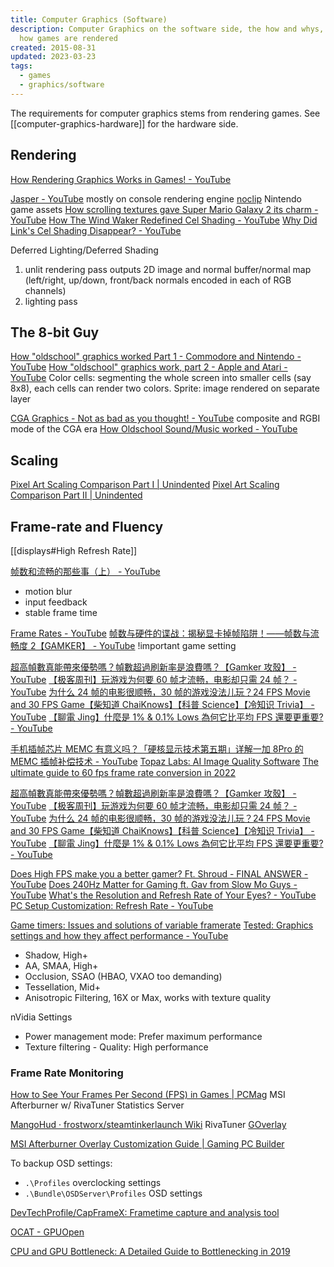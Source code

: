 ```yaml
---
title: Computer Graphics (Software)
description: Computer Graphics on the software side, the how and whys, also on
  how games are rendered
created: 2015-08-31
updated: 2023-03-23
tags:
  - games
  - graphics/software
---
```


The requirements for computer graphics stems from rendering games.
See [[computer-graphics-hardware]] for the hardware side.

## Rendering

[How Rendering Graphics Works in Games! - YouTube](https://www.youtube.com/watch?v=cvcAjgMUPUA)

[Jasper - YouTube](https://www.youtube.com/@JasperRLZ) mostly on console rendering engine
[noclip](https://noclip.website/#) Nintendo game assets
[How scrolling textures gave Super Mario Galaxy 2 its charm - YouTube](https://www.youtube.com/watch?v=8rCRsOLiO7k)
[How The Wind Waker Redefined Cel Shading - YouTube](https://www.youtube.com/watch?v=mnxs6CR6Zrk)
[Why Did Link's Cel Shading Disappear? - YouTube](https://www.youtube.com/watch?v=By7qcgaqGI4)

Deferred Lighting/Deferred Shading

1. unlit rendering pass
   outputs 2D image and normal buffer/normal map (left/right, up/down, front/back normals encoded in each of RGB channels)
2. lighting pass

## The 8-bit Guy

[How "oldschool" graphics worked Part 1 - Commodore and Nintendo - YouTube](https://www.youtube.com/watch?v=Tfh0ytz8S0k)
[How "oldschool" graphics work, part 2 - Apple and Atari - YouTube](https://www.youtube.com/watch?v=_rsycfDliZU)
Color cells: segmenting the whole screen into smaller cells (say 8x8), each cells can render two colors.
Sprite: image rendered on separate layer

[CGA Graphics - Not as bad as you thought! - YouTube](https://www.youtube.com/watch?v=niKblgZupOc) composite and RGBI mode of the CGA era
[How Oldschool Sound/Music worked - YouTube](https://www.youtube.com/watch?v=q_3d1x2VPxk)

## Scaling

[Pixel Art Scaling Comparison Part I | Unindented](https://unindented.org/articles/pixel-art-scaling-comparison-part-1/)
[Pixel Art Scaling Comparison Part II | Unindented](https://unindented.org/articles/pixel-art-scaling-comparison-part-2/)

## Frame-rate and Fluency

[[displays#High Refresh Rate]]

[帧数和流畅的那些事（上） - YouTube](https://www.youtube.com/watch?v=O5w9odp3n48)

- motion blur
- input feedback
- stable frame time

[Frame Rates - YouTube](https://www.youtube.com/watch?v=Rjdmi7628GM)
[帧数与硬件的谍战：揭秘显卡掉帧陷阱！——帧数与流畅度 2【GAMKER】 - YouTube](https://www.youtube.com/watch?v=5mwMLSLcq1Q) !important game setting

[超高幀數真能帶來優勢嗎？幀數超過刷新率是浪費嗎？【Gamker 攻殼】 - YouTube](https://www.youtube.com/watch?v=eUBZfpN2bG8)
[【极客周刊】玩游戏为何要 60 帧才流畅，电影却只需 24 帧？ - YouTube](https://www.youtube.com/watch?v=--OKrYxOb6Y)
[为什么 24 帧的电影很顺畅，30 帧的游戏没法儿玩？24 FPS Movie and 30 FPS Game【柴知道 ChaiKnows】【科普 Science】【冷知识 Trivia】 - YouTube](https://www.youtube.com/watch?v=5hKhEX7vODU)
[【聊電 Jing】什麼是 1% & 0.1% Lows 為何它比平均 FPS 還要更重要? - YouTube](https://www.youtube.com/watch?v=hR4zl3RKWH8)

[手机插帧芯片 MEMC 有意义吗？「硬核显示技术第五期」详解一加 8Pro 的 MEMC 插帧补偿技术 - YouTube](https://www.youtube.com/watch?v=5hBy7VHC3Q4)
[Topaz Labs: AI Image Quality Software](https://www.topazlabs.com/)
[The ultimate guide to 60 fps frame rate conversion in 2022](https://www.topazlabs.com/learn/the-ultimate-guide-to-60-fps-frame-rate-conversion-in-2021)

[超高幀數真能帶來優勢嗎？幀數超過刷新率是浪費嗎？【Gamker 攻殼】 - YouTube](https://www.youtube.com/watch?v=eUBZfpN2bG8)
[【极客周刊】玩游戏为何要 60 帧才流畅，电影却只需 24 帧？ - YouTube](https://www.youtube.com/watch?v=--OKrYxOb6Y)
[为什么 24 帧的电影很顺畅，30 帧的游戏没法儿玩？24 FPS Movie and 30 FPS Game【柴知道 ChaiKnows】【科普 Science】【冷知识 Trivia】 - YouTube](https://www.youtube.com/watch?v=5hKhEX7vODU)
[【聊電 Jing】什麼是 1% & 0.1% Lows 為何它比平均 FPS 還要更重要? - YouTube](https://www.youtube.com/watch?v=hR4zl3RKWH8)

[Does High FPS make you a better gamer? Ft. Shroud - FINAL ANSWER - YouTube](https://www.youtube.com/watch?v=OX31kZbAXsA)
[Does 240Hz Matter for Gaming ft. Gav from Slow Mo Guys - YouTube](https://www.youtube.com/watch?v=tV8P6T5tTYs)
[What's the Resolution and Refresh Rate of Your Eyes? - YouTube](https://www.youtube.com/watch?v=e_CbbAbf7gE)
[PC Setup Customization: Refresh Rate - YouTube](https://www.youtube.com/watch?v=ruw36VMtAPQ)

[Game timers: Issues and solutions of variable framerate](http://fabiensanglard.net/timer_and_framerate/index.php)
[Tested: Graphics settings and how they affect performance - YouTube](https://www.youtube.com/watch?v=DW2m14vzFM8)

- Shadow, High+
- AA, SMAA, High+
- Occlusion, SSAO (HBAO, VXAO too demanding)
- Tessellation, Mid+
- Anisotropic Filtering, 16X or Max, works with texture quality

nVidia Settings

- Power management mode: Prefer maximum performance
- Texture filtering - Quality: High performance

### Frame Rate Monitoring

[How to See Your Frames Per Second (FPS) in Games | PCMag](https://www.pcmag.com/how-to/how-to-see-your-frames-per-second-fps-in-games)
MSI Afterburner w/ RivaTuner Statistics Server

[MangoHud · frostworx/steamtinkerlaunch Wiki](https://github.com/frostworx/steamtinkerlaunch/wiki/MangoHud) RivaTuner
[GOverlay](https://www.goverlay.com/)

[MSI Afterburner Overlay Customization Guide | Gaming PC Builder](https://www.gamingpcbuilder.com/msi-afterburner-overlay-customization-guide/)

To backup OSD settings:

- `.\Profiles` overclocking settings
- `.\Bundle\OSDServer\Profiles` OSD settings

[DevTechProfile/CapFrameX: Frametime capture and analysis tool](https://github.com/DevTechProfile/CapFrameX)

[OCAT - GPUOpen](https://gpuopen.com/ocat/)

[CPU and GPU Bottleneck: A Detailed Guide to Bottlenecking in 2019](https://www.wepc.com/tips/cpu-gpu-bottleneck/)
